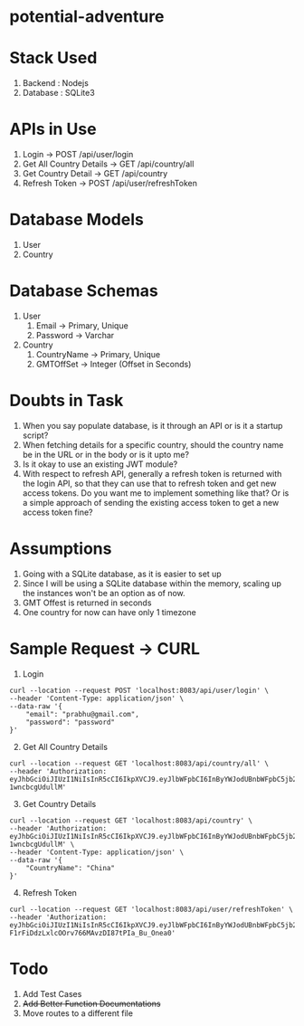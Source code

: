 # potential-adventure

# Stack Used
1. Backend : Nodejs
2. Database : SQLite3

# APIs in Use
1. Login -> POST /api/user/login
2. Get All Country Details -> GET /api/country/all
3. Get Country Detail -> GET /api/country
4. Refresh Token -> POST /api/user/refreshToken

# Database Models
1. User
2. Country

# Database Schemas
1. User
    1. Email -> Primary, Unique
    2. Password -> Varchar
2. Country
    1. CountryName -> Primary, Unique
    2. GMTOffSet -> Integer (Offset in Seconds)


# Doubts in Task
1. When you say populate database, is it through an API or is it a startup script?
2. When fetching details for a specific country, should the country name be in the URL or in the body or is it upto me?
3. Is it okay to use an existing JWT module?
4. With respect to refresh API, generally a refresh token is returned with the login API, so that they can use that to refresh token and get new access tokens. Do you want me to implement something like that? Or is a simple approach of sending the existing access token to get a new access token fine?

# Assumptions
1. Going with a SQLite database, as it is easier to set up
2. Since I will be using a SQLite database within the memory, scaling up the instances won't be an option as of now.
3. GMT Offest is returned in seconds
4. One country for now can have only 1 timezone

# Sample Request -> CURL
1. Login
```cURL
curl --location --request POST 'localhost:8083/api/user/login' \
--header 'Content-Type: application/json' \
--data-raw '{
    "email": "prabhu@gmail.com",
    "password": "password"
}'
```

2. Get All Country Details
```cURL
curl --location --request GET 'localhost:8083/api/country/all' \
--header 'Authorization: eyJhbGciOiJIUzI1NiIsInR5cCI6IkpXVCJ9.eyJlbWFpbCI6InByYWJodUBnbWFpbC5jb20iLCJpYXQiOjE2MDUxODM0MjAsImV4cCI6MTYwNTE4MzcyMH0.PhkjQvdGfJNeVKBQF3Z2EMNzdEkzU-1wncbcgUdullM'
```

3. Get Country Details
```cURL
curl --location --request GET 'localhost:8083/api/country' \
--header 'Authorization: eyJhbGciOiJIUzI1NiIsInR5cCI6IkpXVCJ9.eyJlbWFpbCI6InByYWJodUBnbWFpbC5jb20iLCJpYXQiOjE2MDUxODM0MjAsImV4cCI6MTYwNTE4MzcyMH0.PhkjQvdGfJNeVKBQF3Z2EMNzdEkzU-1wncbcgUdullM' \
--header 'Content-Type: application/json' \
--data-raw '{
    "CountryName": "China"
}'
```

4. Refresh Token
```cURL
curl --location --request GET 'localhost:8083/api/user/refreshToken' \
--header 'Authorization: eyJhbGciOiJIUzI1NiIsInR5cCI6IkpXVCJ9.eyJlbWFpbCI6InByYWJodUBnbWFpbC5jb20iLCJpYXQiOjE2MDUxNTIzMjIsImV4cCI6MTYwNTIzODcyMn0._X-F1rFiDdzLxlcOOrv766MAvzDI87tPIa_Bu_Onea0'
```

# Todo
1. Add Test Cases
2. ~~Add Better Function Documentations~~
3. Move routes to a different file

